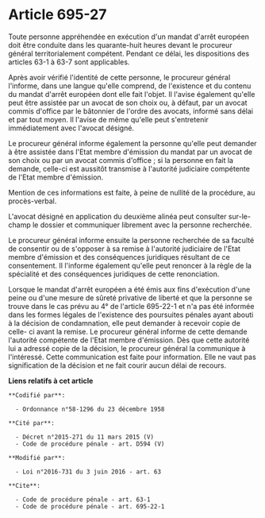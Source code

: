 # Article 695-27

Toute personne appréhendée en exécution d'un mandat d'arrêt européen doit être conduite dans les quarante-huit heures devant
le procureur général territorialement compétent. Pendant ce délai, les dispositions des articles 63-1 à 63-7 sont
applicables. 

Après avoir vérifié l'identité de cette personne, le procureur général l'informe, dans une langue qu'elle comprend, de
l'existence et du contenu du mandat d'arrêt européen dont elle fait l'objet. Il l'avise également qu'elle peut être assistée
par un avocat de son choix ou, à défaut, par un avocat commis d'office par le bâtonnier de l'ordre des avocats, informé sans
délai et par tout moyen. Il l'avise de même qu'elle peut s'entretenir immédiatement avec l'avocat désigné. 

Le procureur général informe également la personne qu'elle peut demander à être assistée dans l'Etat membre d'émission du
mandat par un avocat de son choix ou par un avocat commis d'office ; si la personne en fait la demande, celle-ci est aussitôt
transmise à l'autorité judiciaire compétente de l'Etat membre d'émission. 

Mention de ces informations est faite, à peine de nullité de la procédure, au procès-verbal. 

L'avocat désigné en application du deuxième alinéa peut consulter sur-le-champ le dossier et communiquer librement avec la
personne recherchée. 

Le procureur général informe ensuite la personne recherchée de sa faculté de consentir ou de s'opposer à sa remise à
l'autorité judiciaire de l'Etat membre d'émission et des conséquences juridiques résultant de ce consentement. Il l'informe
également qu'elle peut renoncer à la règle de la spécialité et des conséquences juridiques de cette renonciation. 

Lorsque le mandat d'arrêt européen a été émis aux fins d'exécution d'une peine ou d'une mesure de sûreté privative de liberté
et que la personne se trouve dans le cas prévu au 4° de l'article 695-22-1 et n'a pas été informée dans les formes légales de
l'existence des poursuites pénales ayant abouti à la décision de condamnation, elle peut demander à recevoir copie de celle-
ci avant la remise. Le procureur général informe de cette demande l'autorité compétente de l'Etat membre d'émission. Dès que
cette autorité lui a adressé copie de la décision, le procureur général la communique à l'intéressé. Cette communication est
faite pour information. Elle ne vaut pas signification de la décision et ne fait courir aucun délai de recours.

**Liens relatifs à cet article**

	**Codifié par**:

	  - Ordonnance n°58-1296 du 23 décembre 1958

	**Cité par**:

	  - Décret n°2015-271 du 11 mars 2015 (V)
	  - Code de procédure pénale - art. D594 (V)

	**Modifié par**:

	  - Loi n°2016-731 du 3 juin 2016 - art. 63

	**Cite**:

	  - Code de procédure pénale - art. 63-1
	  - Code de procédure pénale - art. 695-22-1
